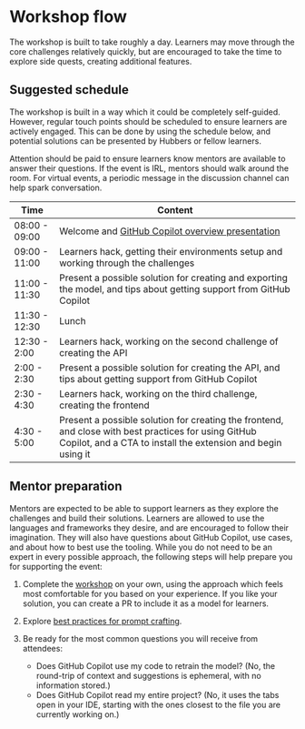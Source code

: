 # Workshop flow

The workshop is built to take roughly a day. Learners may move through the core challenges relatively quickly, but are encouraged to take the time to explore side quests, creating additional features.

## Suggested schedule

The workshop is built in a way which it could be completely self-guided. However, regular touch points should be scheduled to ensure learners are actively engaged. This can be done by using the schedule below, and potential solutions can be presented by Hubbers or fellow learners.

Attention should be paid to ensure learners know mentors are available to answer their questions. If the event is IRL, mentors should walk around the room. For virtual events, a periodic message in the discussion channel can help spark conversation.

| Time          | Content                                                                                                                                                              |
| ------------- | -------------------------------------------------------------------------------------------------------------------------------------------------------------------- |
| 08:00 - 09:00 | Welcome and [GitHub Copilot overview presentation](https://docs.google.com/presentation/d/1eoH-BNhqopnl9IcwZpvH6bwLIw5V4lGK9EXN2396Ubk/edit?usp=sharing)                                                                                                 |
| 09:00 - 11:00 | Learners hack, getting their environments setup and working through the challenges                                                                                   |
| 11:00 - 11:30 | Present a possible solution for creating and exporting the model, and tips about getting support from GitHub Copilot                                                 |
| 11:30 - 12:30 | Lunch                                                                                                                                                                |
| 12:30 - 2:00  | Learners hack, working on the second challenge of creating the API                                                                                                   |
| 2:00 - 2:30   | Present a possible solution for creating the API, and tips about getting support from GitHub Copilot                                                                 |
| 2:30 - 4:30   | Learners hack, working on the third challenge, creating the frontend                                                                                                 |
| 4:30 - 5:00   | Present a possible solution for creating the frontend, and close with best practices for using GitHub Copilot, and a CTA to install the extension and begin using it |

## Mentor preparation

Mentors are expected to be able to support learners as they explore the challenges and build their solutions. Learners are allowed to use the languages and frameworks they desire, and are encouraged to follow their imagination. They will also have questions about GitHub Copilot, use cases, and about how to best use the tooling. While you do not need to be an expert in every possible approach, the following steps will help prepare you for supporting the event:

1. Complete the [workshop](../content/0-get-started.md) on your own, using the approach which feels most comfortable for you based on your experience. If you like your solution, you can create a PR to include it as a model for learners.
1. Explore [best practices for prompt crafting](https://github.blog/2023-06-20-how-to-write-better-prompts-for-github-copilot/).
1. Be ready for the most common questions you will receive from attendees:

    - Does GitHub Copilot use my code to retrain the model? (No, the round-trip of context and suggestions is ephemeral, with no information stored.)
    - Does GitHub Copilot read my entire project? (No, it uses the tabs open in your IDE, starting with the ones closest to the file you are currently working on.)
